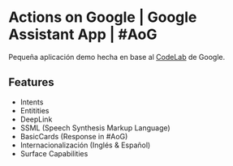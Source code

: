 # Actions on Google | Google Assistant App | #AoG

Pequeña aplicación demo hecha en base al [CodeLab](https://codelabs.developers.google.com/codelabs/actions-2/) de Google.

Features
------
* Intents
* Entitities
* DeepLink
* SSML (Speech Synthesis Markup Language)
* BasicCards (Response in #AoG)
* Internacionalización (Inglés & Español)
* Surface Capabilities

